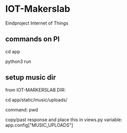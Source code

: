 # IOT-Makerslab
Eindproject Internet of Things

## commands on PI

cd app

python3 run

## setup music dir

from IOT-MARKERSLAB DIR:

cd app/static/music/uploads/

command: pwd

copy/past response and place this in views.py variable: app.config["MUSIC_UPLOADS"]
